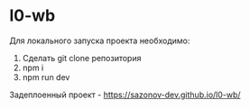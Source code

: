 # l0-wb

Для локального запуска проекта необходимо:
1. Сделать git clone репозитория
2. npm i
3. npm run dev

Задеплоенный проект - https://sazonov-dev.github.io/l0-wb/
